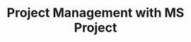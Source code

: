 ---
layout: post
title: Project Management with MS Project
category: badges
tag: AFI-U
file: /assets/img/MS-Project-AFI-U.png
link: https://drive.google.com/file/d/1My6t1mEgoHpfMHoQeklDNWW8V8EW6Pi-/preview
---